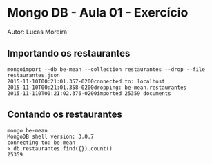 # Mongo DB - Aula 01 - Exercício
Autor: Lucas Moreira

## Importando os restaurantes

  ```
  mongoimport --db be-mean --collection restaurantes --drop --file
  restaurantes.json
  2015-11-10T00:21:01.357-0200connected to: localhost
  2015-11-10T00:21:01.358-0200dropping: be-mean.restaurantes
  2015-11-110T00:21:02.376-0200imported 25359 documents
  ```

## Contando os restaurantes 

  ```
  mongo be-mean
  MongoDB shell version: 3.0.7
  connecting to: be-mean
  > db.restaurantes.find({}).count()
  25359
  ```


